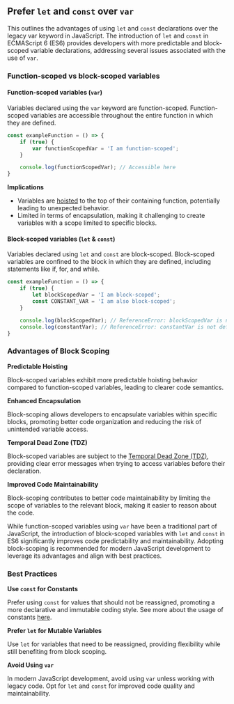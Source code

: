 ## Prefer `let` and `const` over `var`

This outlines the advantages of using `let` and `const` declarations over the legacy var keyword in JavaScript. The introduction of `let` and `const` in ECMAScript 6 (ES6) provides developers with more predictable and block-scoped variable declarations, addressing several issues associated with the use of `var`.

### Function-scoped vs block-scoped variables

#### Function-scoped variables (`var`)
Variables declared using the `var` keyword are function-scoped. Function-scoped variables are accessible throughout the entire function in which they are defined.

```ts
const exampleFunction = () => {
    if (true) {
        var functionScopedVar = 'I am function-scoped';
    }

    console.log(functionScopedVar); // Accessible here
}
```

**Implications**
* Variables are [hoisted](https://www.w3schools.com/js/js_hoisting.asp) to the top of their containing function, potentially leading to unexpected behavior.
* Limited in terms of encapsulation, making it challenging to create variables with a scope limited to specific blocks.

#### Block-scoped variables (`let` & `const`)
Variables declared using `let` and `const` are block-scoped.
Block-scoped variables are confined to the block in which they are defined, including statements like if, for, and while.

```ts
const exampleFunction = () => {
    if (true) {
        let blockScopedVar = 'I am block-scoped';
        const CONSTANT_VAR = 'I am also block-scoped';
    }

    console.log(blockScopedVar); // ReferenceError: blockScopedVar is not defined
    console.log(constantVar); // ReferenceError: constantVar is not defined
}

```

### Advantages of Block Scoping

**Predictable Hoisting**

Block-scoped variables exhibit more predictable hoisting behavior compared to function-scoped variables, leading to clearer code semantics.

**Enhanced Encapsulation**

Block-scoping allows developers to encapsulate variables within specific blocks, promoting better code organization and reducing the risk of unintended variable access.

**Temporal Dead Zone (TDZ)**

Block-scoped variables are subject to the [Temporal Dead Zone (TDZ)](https://www.freecodecamp.org/news/what-is-the-temporal-dead-zone/), providing clear error messages when trying to access variables before their declaration.

**Improved Code Maintainability**

Block-scoping contributes to better code maintainability by limiting the scope of variables to the relevant block, making it easier to reason about the code.

While function-scoped variables using `var` have been a traditional part of JavaScript, the introduction of block-scoped variables with `let` and `const` in ES6 significantly improves code predictability and maintainability. Adopting block-scoping is recommended for modern JavaScript development to leverage its advantages and align with best practices.

### Best Practices

**Use `const` for Constants**

Prefer using `const` for values that should not be reassigned, promoting a more declarative and immutable coding style. See more about the usage of constants [here](../README.md#variables).

**Prefer `let` for Mutable Variables**

Use `let` for variables that need to be reassigned, providing flexibility while still benefiting from block scoping.

**Avoid Using `var`**

In modern JavaScript development, avoid using `var` unless working with legacy code. Opt for `let` and `const` for improved code quality and maintainability.